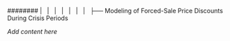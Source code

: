 ######## |   |   |   |   |   |   |   ├── Modeling of Forced-Sale Price Discounts During Crisis Periods

*Add content here*